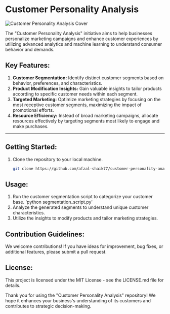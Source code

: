 # Customer Personality Analysis 

![Customer Personality Analysis Cover ](https://wperp-com.s3.amazonaws.com/uploads/2020/07/customer-behavior-analysis-A-guide-for-entrepreneurs-customer-behavior-analysis-%E2%80%93-1-1024x410.png)

The "Customer Personality Analysis" initiative aims to help businesses personalize marketing campaigns and enhance customer experiences by utilizing advanced analytics and machine learning to understand consumer behavior and demands.

## Key Features:

1. **Customer Segmentation:** Identify distinct customer segments based on behavior, preferences, and characteristics.
2. **Product Modification Insights:** Gain valuable insights to tailor products according to specific customer needs within each segment.
3. **Targeted Marketing:** Optimize marketing strategies by focusing on the most receptive customer segments, maximizing the impact of promotional efforts.
4. **Resource Efficiency:** Instead of broad marketing campaigns, allocate resources effectively by targeting segments most likely to engage and make purchases.

---

## Getting Started:

1. Clone the repository to your local machine.
   ```bash
   git clone https://github.com/afzal-shaik77/customer-personality-analysis.git
## Usage:
1. Run the customer segmentation script to categorize your customer base.
   'python segmentation_script.py'
2. Analyze the generated segments to understand unique customer characteristics.
3. Utilize the insights to modify products and tailor marketing strategies.

## Contribution Guidelines:
We welcome contributions! If you have ideas for improvement, bug fixes, or additional features, please submit a pull request.

## License:
This project is licensed under the MIT License - see the LICENSE.md file for details.

Thank you for using the "Customer Personality Analysis" repository! We hope it enhances your business's understanding of its customers and contributes to strategic decision-making.

